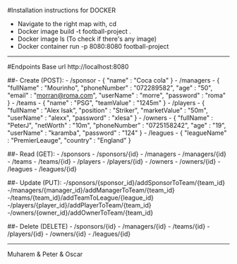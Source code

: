 #Installation instructions for DOCKER

- Navigate to the right map with, cd
- Docker image build -t football-project .
- Docker image ls (To check if there's any image)
- Docker container run -p 8080:8080 football-project
___
#Endpoints
Base url http://localhost:8080

##- Create (POST):
    - /sponsor
      - {
        "name" : "Coca cola"
        }
    - /managers
      - {
        "fullName" : "Mourinho",
        "phoneNumber" : "072289582",
        "age" : "50",
        "email" : "morran@roma.com",
        "userName" : "morre",
        "password" : "roma"
        }
    - /teams
      - {
        "name" : "PSG",
        "teamValue" : "1245m"
        }
    - /players
      - {
        "fullName" : "Alex Isak",
        "position" : "Striker",
        "marketValue" : "50m",
        "userName" : "alexx",
        "password" : "xlesa"
        }
    - /owners
      - {
        "fullName" : "PeterJ",
        "netWorth" : "10m",
        "phoneNumber" : "0725158242",
        "age" : "19",
        "userName" : "karamba",
        "password" : "124"
        }
    - /leagues
      - {
        "leagueName" : "PremierLeauge",
        "country" : "England"
        }
      

##- Read (GET):
    - /sponsors
        - /sponsors/{id}
    - /managers
        - /managers/{id}
    - /teams
        - /teams/{id}
    - /players
        - /players/{id}
    - /owners
        - /owners/{id}
    - /leagues
        - /leagues/{id}

##- Update (PUT):
    -/sponsors/{sponsor_id}/addSponsorToTeam/{team_id}
    -/managers/{manager_id}/addManagerToTeam/{team_id}
    -/teams/{team_id}/addTeamToLeague/{league_id}
    -/players/{player_id}/addPlayerToTeam/{team_id}
    -/owners/{owner_id}/addOwnerToTeam/{team_id}

##- Delete (DELETE)
    - /sponsors/{id}
    - /managers/{id}
    - /teams/{id}
    - /players/{id}
    - /owners/{id}
    - /leagues/{id}
___

Muharem & Peter & Oscar

